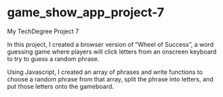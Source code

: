 # game_show_app_project-7
My TechDegree Project 7

In this project, I created a browser version of “Wheel of Success”, a word guessing game where players will click letters from an onscreen keyboard to try to guess a random phrase.

Using Javascript, I created an array of phrases and write functions to choose a random phrase from that array, split the phrase into letters, and put those letters onto the gameboard.
